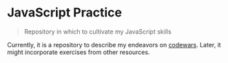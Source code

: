 # JavaScript Practice

> Repository in which to cultivate my JavaScript skills

Currently, it is a repository to describe my endeavors on [codewars](https://www.codewars.com). Later, it might incorporate exercises from other resources.
